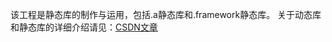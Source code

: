 该工程是静态库的制作与运用，包括.a静态库和.framework静态库。
关于动态库和静态库的详细介绍请见：[CSDN文章](https://blog.csdn.net/Johncahong/article/details/123269083)
